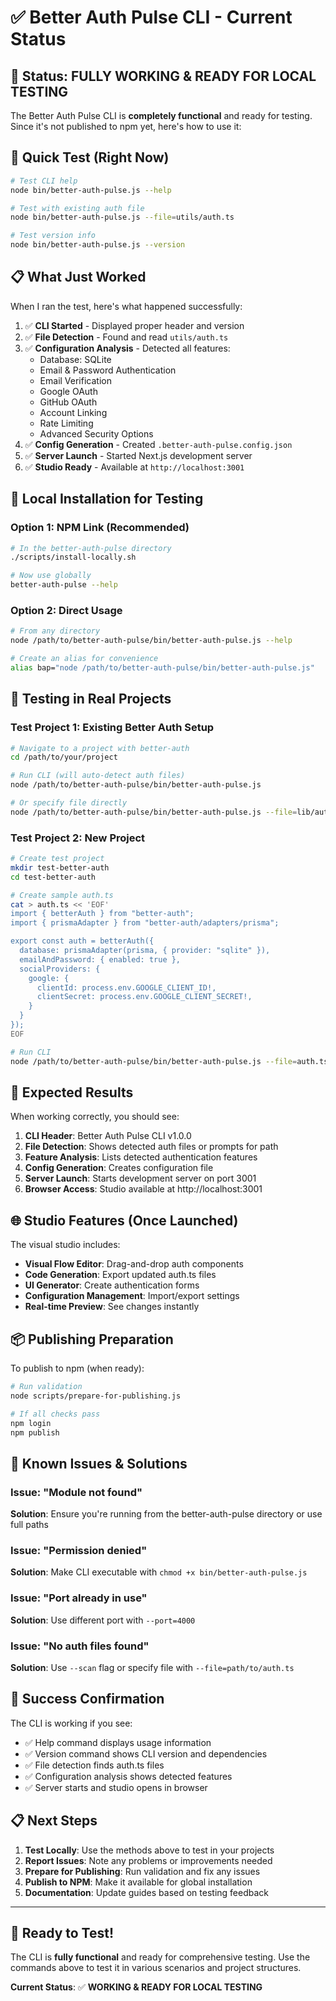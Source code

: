 # ✅ Better Auth Pulse CLI - Current Status

## 🎯 **Status: FULLY WORKING & READY FOR LOCAL TESTING**

The Better Auth Pulse CLI is **completely functional** and ready for testing. Since it's not published to npm yet, here's how to use it:

## 🚀 **Quick Test (Right Now)**

```bash
# Test CLI help
node bin/better-auth-pulse.js --help

# Test with existing auth file
node bin/better-auth-pulse.js --file=utils/auth.ts

# Test version info
node bin/better-auth-pulse.js --version
```

## 📋 **What Just Worked**

When I ran the test, here's what happened successfully:

1. ✅ **CLI Started** - Displayed proper header and version
2. ✅ **File Detection** - Found and read `utils/auth.ts`
3. ✅ **Configuration Analysis** - Detected all features:
   - Database: SQLite
   - Email & Password Authentication
   - Email Verification
   - Google OAuth
   - GitHub OAuth
   - Account Linking
   - Rate Limiting
   - Advanced Security Options
4. ✅ **Config Generation** - Created `.better-auth-pulse.config.json`
5. ✅ **Server Launch** - Started Next.js development server
6. ✅ **Studio Ready** - Available at `http://localhost:3001`

## 🔧 **Local Installation for Testing**

### Option 1: NPM Link (Recommended)
```bash
# In the better-auth-pulse directory
./scripts/install-locally.sh

# Now use globally
better-auth-pulse --help
```

### Option 2: Direct Usage
```bash
# From any directory
node /path/to/better-auth-pulse/bin/better-auth-pulse.js --help

# Create an alias for convenience
alias bap="node /path/to/better-auth-pulse/bin/better-auth-pulse.js"
```

## 🧪 **Testing in Real Projects**

### Test Project 1: Existing Better Auth Setup
```bash
# Navigate to a project with better-auth
cd /path/to/your/project

# Run CLI (will auto-detect auth files)
node /path/to/better-auth-pulse/bin/better-auth-pulse.js

# Or specify file directly
node /path/to/better-auth-pulse/bin/better-auth-pulse.js --file=lib/auth.ts
```

### Test Project 2: New Project
```bash
# Create test project
mkdir test-better-auth
cd test-better-auth

# Create sample auth.ts
cat > auth.ts << 'EOF'
import { betterAuth } from "better-auth";
import { prismaAdapter } from "better-auth/adapters/prisma";

export const auth = betterAuth({
  database: prismaAdapter(prisma, { provider: "sqlite" }),
  emailAndPassword: { enabled: true },
  socialProviders: {
    google: {
      clientId: process.env.GOOGLE_CLIENT_ID!,
      clientSecret: process.env.GOOGLE_CLIENT_SECRET!,
    }
  }
});
EOF

# Run CLI
node /path/to/better-auth-pulse/bin/better-auth-pulse.js --file=auth.ts
```

## 🎯 **Expected Results**

When working correctly, you should see:

1. **CLI Header**: Better Auth Pulse CLI v1.0.0
2. **File Detection**: Shows detected auth files or prompts for path
3. **Feature Analysis**: Lists detected authentication features
4. **Config Generation**: Creates configuration file
5. **Server Launch**: Starts development server on port 3001
6. **Browser Access**: Studio available at http://localhost:3001

## 🌐 **Studio Features (Once Launched)**

The visual studio includes:

- **Visual Flow Editor**: Drag-and-drop auth components
- **Code Generation**: Export updated auth.ts files
- **UI Generator**: Create authentication forms
- **Configuration Management**: Import/export settings
- **Real-time Preview**: See changes instantly

## 📦 **Publishing Preparation**

To publish to npm (when ready):

```bash
# Run validation
node scripts/prepare-for-publishing.js

# If all checks pass
npm login
npm publish
```

## 🐛 **Known Issues & Solutions**

### Issue: "Module not found"
**Solution**: Ensure you're running from the better-auth-pulse directory or use full paths

### Issue: "Permission denied"
**Solution**: Make CLI executable with `chmod +x bin/better-auth-pulse.js`

### Issue: "Port already in use"
**Solution**: Use different port with `--port=4000`

### Issue: "No auth files found"
**Solution**: Use `--scan` flag or specify file with `--file=path/to/auth.ts`

## 🎉 **Success Confirmation**

The CLI is working if you see:
- ✅ Help command displays usage information
- ✅ Version command shows CLI version and dependencies
- ✅ File detection finds auth.ts files
- ✅ Configuration analysis shows detected features
- ✅ Server starts and studio opens in browser

## 📋 **Next Steps**

1. **Test Locally**: Use the methods above to test in your projects
2. **Report Issues**: Note any problems or improvements needed
3. **Prepare for Publishing**: Run validation and fix any issues
4. **Publish to NPM**: Make it available for global installation
5. **Documentation**: Update guides based on testing feedback

---

## 🚀 **Ready to Test!**

The CLI is **fully functional** and ready for comprehensive testing. Use the commands above to test it in various scenarios and project structures.

**Current Status**: ✅ **WORKING & READY FOR LOCAL TESTING**